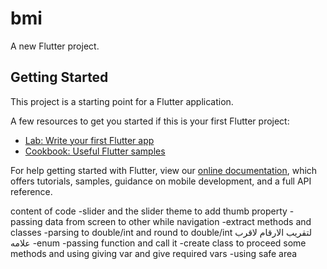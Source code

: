 # bmi

A new Flutter project.

## Getting Started

This project is a starting point for a Flutter application.

A few resources to get you started if this is your first Flutter project:

- [Lab: Write your first Flutter app](https://flutter.dev/docs/get-started/codelab)
- [Cookbook: Useful Flutter samples](https://flutter.dev/docs/cookbook)

For help getting started with Flutter, view our
[online documentation](https://flutter.dev/docs), which offers tutorials,
samples, guidance on mobile development, and a full API reference.

content of code
-slider and the slider theme to add thumb property
-passing data from screen to other while navigation
-extract methods and classes
-parsing to double/int and round to double/int لتقريب الارقام لاقرب علامه
-enum
-passing function and call it
-create class to proceed some methods and using giving var and give required vars
-using safe area
